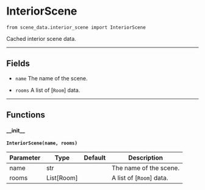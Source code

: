 # InteriorScene

`from scene_data.interior_scene import InteriorScene`

Cached interior scene data.

***

## Fields

- `name` The name of the scene.

- `rooms` A list of [`Room`] data.

***

## Functions

#### \_\_init\_\_

**`InteriorScene(name, rooms)`**

| Parameter | Type | Default | Description |
| --- | --- | --- | --- |
| name |  str |  | The name of the scene. |
| rooms |  List[Room] |  | A list of [`Room`] data. |

